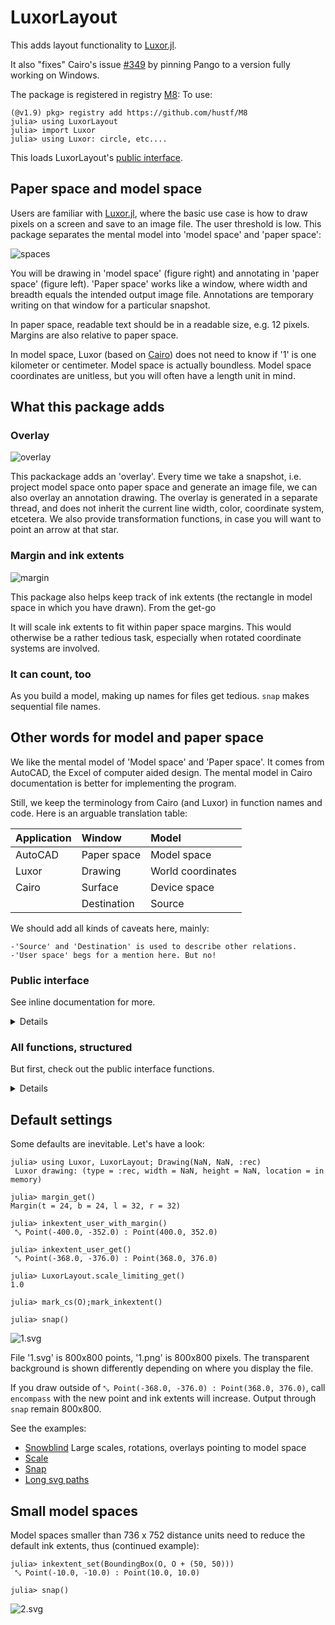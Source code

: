 # LuxorLayout

This adds layout functionality to [Luxor.jl](https://github.com/JuliaGraphics/Luxor.jl). 

It also "fixes" Cairo's issue [#349](https://github.com/JuliaGraphics/Cairo.jl/issues/349) by pinning Pango to a version fully working on Windows.

The package is registered in registry [M8](https://github.com/hustf/M8):
To use:

```
(@v1.9) pkg> registry add https://github.com/hustf/M8
julia> using LuxorLayout
julia> import Luxor
julia> using Luxor: circle, etc.... 
```

This loads LuxorLayout's [public interface](#Public-interface).


## Paper space and model space
Users are familiar with [Luxor.jl](https://github.com/JuliaGraphics/Luxor.jl), where the basic use case is how to draw pixels on a screen and save to an image file. The user threshold is low. This package separates the mental model into 'model space' and 'paper space':

<img src="resources/spaces.svg" alt = "spaces" style="display: inline-block; margin: 0 auto; max-width: 640px">

You will be drawing in 'model space' (figure right) and annotating in 'paper space' (figure left). 'Paper space' works like a window, where width and breadth equals the intended output image file. Annotations are temporary writing on that window for a particular snapshot.

In paper space, readable text should be in a readable size, e.g. 12 pixels. Margins are also relative to paper space. 

In model space, Luxor (based on [Cairo](https://github.com/JuliaGraphics/Cairo.jl)) does not need to know if '1' is one kilometer or centimeter. Model space is actually boundless. Model space coordinates are unitless, but you will often have a length unit in mind. 

## What this package adds 
### Overlay

<img src="resources/overlay.svg" alt = "overlay" style="display: inline-block; margin: 0 auto; max-width: 640px">

This packackage adds an 'overlay'. Every time we take a snapshot, i.e. project model space onto paper space and generate an image file, we can also overlay an annotation drawing. The overlay is generated in a separate thread, and does not inherit the current line width, color, coordinate system, etcetera. We also provide transformation functions, in case you will want to point an arrow at that star.

### Margin and ink extents
<img src="resources/margin.svg" alt = "margin" style="display: inline-block; margin: 0 auto; max-width: 640px">

This package also helps keep track of ink extents (the rectangle in model space in which you have drawn). From the get-go

It will scale ink extents to fit within paper space margins. This would otherwise be a rather tedious task, especially when rotated coordinate systems are involved.


### It can count, too
As you build a model, making up names for files get tedious. `snap` makes sequential file names. 


## Other words for model and paper space

We like the mental model of 'Model space' and 'Paper space'. It comes from AutoCAD, the Excel of computer aided design. The mental model in Cairo documentation is better for implementing the program.

 Still, we keep the terminology from Cairo (and Luxor) in function names and code. Here is an arguable translation table:


| Application | Window              |  Model          |
|:-----       |:----                |:----            |
|AutoCAD      |Paper space          |Model space      |
|Luxor        |Drawing              |World coordinates| 
|Cairo        |Surface              |Device space     |
|             |Destination          |Source           |

We should add all kinds of caveats here, mainly: 

    -'Source' and 'Destination' is used to describe other relations. 
    -'User space' begs for a mention here. But no!

  ### Public interface

See inline documentation for more.
<details>

 1. Margin and limiting width or height

    * margin_get
    * margin_set
    * Margin

 2. Inkextent
    * encompass
    * inkextent_set
    * inkextent_reset
    * inkextent_user_with_margin
    * inkextent_user_get
    * inkextent_device_get
    * point_device_get
    * point_user_get

 3. Overlay file

    * text_on_overlay

 4. Snap

     -> png and svg sequential files

     -> png in memory

     Uses a second thread to add overlays

    * snap
    * countimage_setvalue

 5. Utilities for user and debugging

     * mark_inkextent
     * mark_cs
     * rotation_device_get
     * distance_to_device_origin_get

</details>


  ### All functions, structured

  But first, check out the public interface functions.

<details>
 1. Margins and limiting width or height

    margin_get, margin_set, Margin, 
    scale_limiting_get,
    LIMITING_WIDTH[], LIMITING_HEIGHT[]

 2. Inkextent

```
    encompass, inkextent_user_with_margin,
    inkextent_reset, inkextent_user_get, 
    inkextent_set, inkextent_device_get, 
    point_device_get, point_user_get
```

 3. Overlay file

    This is normally run in a second thread with a separate Cairo instance.
```
    byte_description, overlay_file,
    assert_second_thread, assert_file_exists,
    text_on_overlay
```

 4. Snap

     -> png and svg sequential files

     -> png in memory uses a second thread to add overlays.

```
    snap, countimage, countimage_setvalue,
    text_on_overlay
```

 5. Utilities for user and debugging

```
     mark_inkextent, mark_cs, 
     rotation_device_get, distance_to_device_origin_get
```

</details>


## Default settings

Some defaults are inevitable. Let's have a look:

```
julia> using Luxor, LuxorLayout; Drawing(NaN, NaN, :rec)
 Luxor drawing: (type = :rec, width = NaN, height = NaN, location = in memory)

julia> margin_get()
Margin(t = 24, b = 24, l = 32, r = 32)

julia> inkextent_user_with_margin()
 ⤡ Point(-400.0, -352.0) : Point(400.0, 352.0)

julia> inkextent_user_get()
 ⤡ Point(-368.0, -376.0) : Point(368.0, 376.0)

julia> LuxorLayout.scale_limiting_get()
1.0

julia> mark_cs(O);mark_inkextent()

julia> snap()
```

<img src="resources/1.svg" alt = "1.svg" style="display: inline-block; margin: 0 auto; max-width: 640px">


File '1.svg' is 800x800 points, '1.png' is 800x800 pixels. The transparent background is shown differently depending on where you display the file.

If you draw outside of `⤡ Point(-368.0, -376.0) : Point(368.0, 376.0)`, call `encompass` with the new point and ink extents will increase. Output through `snap` remain 800x800.

See the examples:

*    [Snowblind](test/test_snowblind.md) Large scales, rotations, overlays pointing to model space
*    [Scale](test/test_scale.md)
*    [Snap](test/test_snap.md)
*    [Long svg paths](test/test_long_svg_paths.md)

## Small model spaces

Model spaces smaller than 736 x 752 distance units need to reduce the default ink extents, thus (continued example):

```
julia> inkextent_set(BoundingBox(O, O + (50, 50)))
 ⤡ Point(-10.0, -10.0) : Point(10.0, 10.0)

julia> snap()
```
<img src="resources/2.svg" alt = "2.svg" style="display: inline-block; margin: 0 auto; max-width: 640px">
